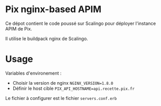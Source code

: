 # Pix nginx-based APIM

Ce dépot contient le code poussé sur Scalingo pour déployer l'instance APIM de Pix.

Il utilise le buildpack nginx de Scalingo.

[buildpack-nginx]: https://github.com/Scalingo/nginx-buildpack

# Usage

Variables d'environement :
 * Choisir la version de nginx `NGINX_VERSION=1.8.0`
 * Définir le host cible `PIX_API_HOSTNAME=api.recette.pix.fr`

Le fichier à configurer est le fichier `servers.conf.erb`
